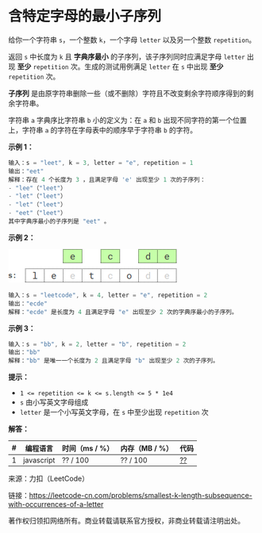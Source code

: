# 含特定字母的最小子序列

给你一个字符串 `s`，一个整数 `k`，一个字母 `letter` 以及另一个整数 `repetition`。

返回 `s` 中长度为 `k` 且 **字典序最小** 的子序列，该子序列同时应满足字母 `letter` 出现 **至少** `repetition` 次。生成的测试用例满足 `letter` 在 `s` 中出现 **至少** `repetition` 次。

**子序列** 是由原字符串删除一些（或不删除）字符且不改变剩余字符顺序得到的剩余字符串。

字符串 `a` 字典序比字符串 `b` 小的定义为：在 `a` 和 `b` 出现不同字符的第一个位置上，字符串 `a` 的字符在字母表中的顺序早于字符串 `b` 的字符。

**示例 1：**

``` javascript
输入：s = "leet", k = 3, letter = "e", repetition = 1
输出："eet"
解释：存在 4 个长度为 3 ，且满足字母 'e' 出现至少 1 次的子序列：
- "lee"（"leet"）
- "let"（"leet"）
- "let"（"leet"）
- "eet"（"leet"）
其中字典序最小的子序列是 "eet" 。
```

**示例 2：**

![示例2](./eg2.png)

``` javascript
输入：s = "leetcode", k = 4, letter = "e", repetition = 2
输出："ecde"
解释："ecde" 是长度为 4 且满足字母 "e" 出现至少 2 次的字典序最小的子序列。
```

**示例 3：**

``` javascript
输入：s = "bb", k = 2, letter = "b", repetition = 2
输出："bb"
解释："bb" 是唯一一个长度为 2 且满足字母 "b" 出现至少 2 次的子序列。
```

**提示：**

- `1 <= repetition <= k <= s.length <= 5 * 1e4`
- `s` 由小写英文字母组成
- `letter` 是一个小写英文字母，在 `s` 中至少出现 `repetition` 次

**解答：**

**#**|**编程语言**|**时间（ms / %）**|**内存（MB / %）**|**代码**
--|--|--|--|--
1|javascript|??  / 100|?? / 100|[??](./javascript/ac_v1.js)

来源：力扣（LeetCode）

链接：https://leetcode-cn.com/problems/smallest-k-length-subsequence-with-occurrences-of-a-letter

著作权归领扣网络所有。商业转载请联系官方授权，非商业转载请注明出处。
